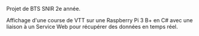 Projet de BTS SNIR 2e année.

Affichage d'une course de VTT sur une Raspberry Pi 3 B+ en C# avec une 
liaison à un Service Web pour récupérer des données en temps réel.
